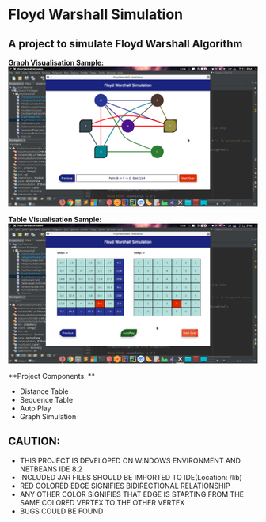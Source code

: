 # Floyd Warshall Simulation
## A project to simulate Floyd Warshall Algorithm ##

**Graph Visualisation Sample:**
![Graph](sample1.png)

**Table Visualisation Sample:**
![Table](sample2.png)

**Project Components: **

- Distance Table
- Sequence Table
- Auto Play
- Graph Simulation

## CAUTION: ##

- THIS PROJECT IS DEVELOPED ON WINDOWS ENVIRONMENT AND NETBEANS IDE 8.2
- INCLUDED JAR FILES SHOULD BE IMPORTED TO IDE(Location: /lib)
- RED COLORED EDGE SIGNIFIES BIDIRECTIONAL RELATIONSHIP
- ANY OTHER COLOR SIGNIFIES THAT EDGE IS STARTING FROM THE SAME COLORED VERTEX TO THE OTHER VERTEX
- BUGS COULD BE FOUND

    





